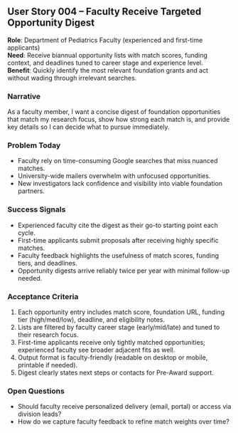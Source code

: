 ## User Story 004 – Faculty Receive Targeted Opportunity Digest

**Role**: Department of Pediatrics Faculty (experienced and first-time applicants)  
**Need**: Receive biannual opportunity lists with match scores, funding context, and deadlines tuned to career stage and experience level.  
**Benefit**: Quickly identify the most relevant foundation grants and act without wading through irrelevant searches.

### Narrative
As a faculty member, I want a concise digest of foundation opportunities that match my research focus, show how strong each match is, and provide key details so I can decide what to pursue immediately.

### Problem Today
- Faculty rely on time-consuming Google searches that miss nuanced matches.  
- University-wide mailers overwhelm with unfocused opportunities.  
- New investigators lack confidence and visibility into viable foundation partners.

### Success Signals
- Experienced faculty cite the digest as their go-to starting point each cycle.  
- First-time applicants submit proposals after receiving highly specific matches.  
- Faculty feedback highlights the usefulness of match scores, funding tiers, and deadlines.  
- Opportunity digests arrive reliably twice per year with minimal follow-up needed.

### Acceptance Criteria
1. Each opportunity entry includes match score, foundation URL, funding tier (high/med/low), deadline, and eligibility notes.  
2. Lists are filtered by faculty career stage (early/mid/late) and tuned to their research focus.  
3. First-time applicants receive only tightly matched opportunities; experienced faculty see broader adjacent fits as well.  
4. Output format is faculty-friendly (readable on desktop or mobile, printable if needed).  
5. Digest clearly states next steps or contacts for Pre-Award support.

### Open Questions
- Should faculty receive personalized delivery (email, portal) or access via division leads?  
- How do we capture faculty feedback to refine match weights over time?
